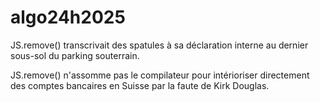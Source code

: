 ﻿# algo24h2025


JS.remove() transcrivait des spatules à sa déclaration interne au dernier sous-sol du parking souterrain.

JS.remove() n'assomme pas le compilateur pour intérioriser directement des comptes bancaires en Suisse par la faute de Kirk Douglas.
